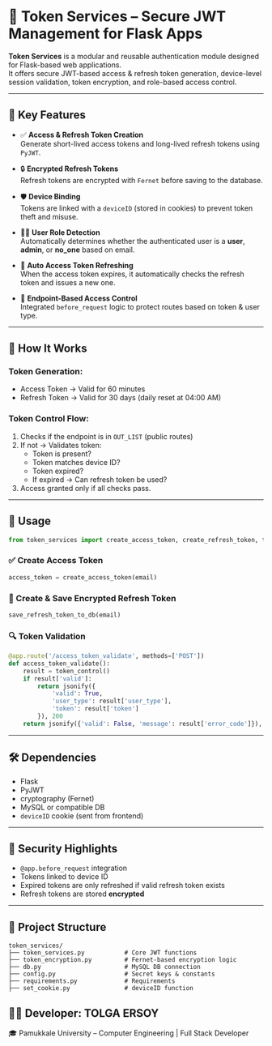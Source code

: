 
# 🔐 Token Services – Secure JWT Management for Flask Apps

**Token Services** is a modular and reusable authentication module designed for Flask-based web applications.  
It offers secure JWT-based access & refresh token generation, device-level session validation, token encryption, and role-based access control.

---

## 🚀 Key Features

- ✅ **Access & Refresh Token Creation**  
  Generate short-lived access tokens and long-lived refresh tokens using `PyJWT`.

- 🔒 **Encrypted Refresh Tokens**  
  Refresh tokens are encrypted with `Fernet` before saving to the database.

- 🛡️ **Device Binding**  
  Tokens are linked with a `deviceID` (stored in cookies) to prevent token theft and misuse.

- 👨‍💼 **User Role Detection**  
  Automatically determines whether the authenticated user is a **user**, **admin**, or **no_one** based on email.

- 🔁 **Auto Access Token Refreshing**  
  When the access token expires, it automatically checks the refresh token and issues a new one.

- 📵 **Endpoint-Based Access Control**  
  Integrated `before_request` logic to protect routes based on token & user type.

---

## 🧠 How It Works

### Token Generation:
- Access Token → Valid for 60 minutes  
- Refresh Token → Valid for 30 days (daily reset at 04:00 AM)

### Token Control Flow:
1. Checks if the endpoint is in `OUT_LIST` (public routes)
2. If not → Validates token:
   - Token is present?
   - Token matches device ID?
   - Token expired?
   - If expired → Can refresh token be used?
3. Access granted only if all checks pass.

---

## 🔧 Usage

```python
from token_services import create_access_token, create_refresh_token, token_control
```

### ✅ Create Access Token
```python
access_token = create_access_token(email)
```

### 🔄 Create & Save Encrypted Refresh Token
```python
save_refresh_token_to_db(email)
```

### 🔍 Token Validation

```python
@app.route('/access_token_validate', methods=['POST'])
def access_token_validate():
    result = token_control()
    if result['valid']:
        return jsonify({
            'valid': True,
            'user_type': result['user_type'],
            'token': result['token']
        }), 200
    return jsonify({'valid': False, 'message': result['error_code']}), result['code']
```

---

## 🛠️ Dependencies
- Flask
- PyJWT
- cryptography (Fernet)
- MySQL or compatible DB
- `deviceID` cookie (sent from frontend)

---

## 🔐 Security Highlights

- `@app.before_request` integration  
- Tokens linked to device ID  
- Expired tokens are only refreshed if valid refresh token exists  
- Refresh tokens are stored **encrypted**

---

## 📁 Project Structure

```
token_services/
├── token_services.py           # Core JWT functions
├── token_encryption.py         # Fernet-based encryption logic
├── db.py                       # MySQL DB connection
├── config.py                   # Secret keys & constants
├── requirements.py             # Requirements
├── set_cookie.py               # deviceID function

```


## 👨‍💻 Developer: TOLGA ERSOY

🎓 Pamukkale University – Computer Engineering | Full Stack Developer  


